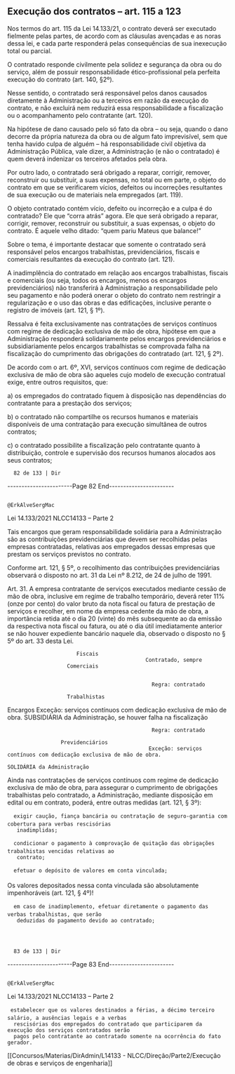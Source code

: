 ## Execução dos contratos – art. 115 a 123
Nos termos do art. 115 da Lei 14.133/21, o contrato deverá ser executado fielmente pelas partes, de acordo com as
cláusulas avençadas e as noras dessa lei, e cada parte responderá pelas consequências de sua inexecução total ou
parcial.

O contratado responde civilmente pela solidez e segurança da obra ou do serviço, além de possuir
responsabilidade ético-profissional pela perfeita execução do contrato (art. 140, §2º).

Nesse sentido, o contratado será responsável pelos danos causados diretamente à Administração ou a terceiros
em razão da execução do contrato, e não excluirá nem reduzirá essa responsabilidade a fiscalização ou o
acompanhamento pelo contratante (art. 120).

Na hipótese de dano causado pelo só fato da obra – ou seja, quando o dano decorre da própria natureza da obra
ou de algum fato imprevisível, sem que tenha havido culpa de alguém – há responsabilidade civil objetiva da
Administração Pública, vale dizer, a Administração (e não o contratado) é quem deverá indenizar os terceiros
afetados pela obra.

Por outro lado, o contratado será obrigado a reparar, corrigir, remover, reconstruir ou substituir, a suas
expensas, no total ou em parte, o objeto do contrato em que se verificarem vícios, defeitos ou incorreções
resultantes de sua execução ou de materiais nela empregados (art. 119).

O objeto contratado contém vício, defeito ou incorreção e a culpa é do contratado? Ele que “corra atrás” agora. Ele que
será obrigado a reparar, corrigir, remover, reconstruir ou substituir, a suas expensas, o objeto do contrato. É aquele
velho ditado: “quem pariu Mateus que balance!”

Sobre o tema, é importante destacar que somente o contratado será responsável pelos encargos trabalhistas,
previdenciários, fiscais e comerciais resultantes da execução do contrato (art. 121).

A inadimplência do contratado em relação aos encargos trabalhistas, fiscais e comerciais (ou seja, todos os
encargos, menos os encargos previdenciários) não transferirá à Administração a responsabilidade pelo seu
pagamento e não poderá onerar o objeto do contrato nem restringir a regularização e o uso das obras e das
edificações, inclusive perante o registro de imóveis (art. 121, § 1º).

Ressalva é feita exclusivamente nas contratações de serviços contínuos com regime de dedicação exclusiva de
mão de obra, hipótese em que a Administração responderá solidariamente pelos encargos previdenciários e
subsidiariamente pelos encargos trabalhistas se comprovada falha na fiscalização do cumprimento das
obrigações do contratado (art. 121, § 2º).

De acordo com o art. 6º, XVI, serviços contínuos com regime de dedicação exclusiva de mão de obra são aqueles cujo
modelo de execução contratual exige, entre outros requisitos, que:

a) os empregados do contratado fiquem à disposição nas dependências do contratante para a prestação dos serviços;

b) o contratado não compartilhe os recursos humanos e materiais disponíveis de uma contratação para execução
simultânea de outros contratos;

c) o contratado possibilite a fiscalização pelo contratante quanto à distribuição, controle e supervisão dos recursos
humanos alocados aos seus contratos;



      82 de 133 | Dir
-----------------------Page 82 End-----------------------

                                                                             @ErkAlveSergMac
 Lei 14.133/2021                                                        NLCC14133 – Parte 2


Tais encargos que geram responsabilidade solidária para a Administração são as contribuições previdenciárias que
devem ser recolhidas pelas empresas contratadas, relativas aos empregados dessas empresas que prestam os
serviços previstos no contrato.

Conforme art. 121, § 5º, o recolhimento das contribuições previdenciárias observará o disposto no art. 31 da Lei nº 8.212,
de 24 de julho de 1991.

Art. 31. A empresa contratante de serviços executados mediante cessão de mão de obra, inclusive em regime de trabalho
temporário, deverá reter 11% (onze por cento) do valor bruto da nota fiscal ou fatura de prestação de serviços e recolher,
em nome da empresa cedente da mão de obra, a importância retida até o dia 20 (vinte) do mês subsequente ao da emissão
da respectiva nota fiscal ou fatura, ou até o dia útil imediatamente anterior se não houver expediente bancário naquele dia,
observado o disposto no § 5º do art. 33 desta Lei.


                          Fiscais
                                                Contratado, sempre
                       Comerciais


                                                  Regra: contratado

                       Trabalhistas
   Encargos                                     Exceção: serviços contínuos com dedicação exclusiva de mão de obra.
                                                  SUBSIDIÁRIA da Administração, se houver falha na fiscalização



                                                  Regra: contratado

                     Previdenciários
                                                 Exceção: serviços contínuos com dedicação exclusiva de mão de obra.
                                                                    SOLIDÁRIA da Administração


Ainda nas contratações de serviços contínuos com regime de dedicação exclusiva de mão de obra, para assegurar
o cumprimento de obrigações trabalhistas pelo contratado, a Administração, mediante disposição em edital ou
em contrato, poderá, entre outras medidas (art. 121, § 3º):

      exigir caução, fiança bancária ou contratação de seguro-garantia com cobertura para verbas rescisórias
       inadimplidas;

      condicionar o pagamento à comprovação de quitação das obrigações trabalhistas vencidas relativas ao
       contrato;

      efetuar o depósito de valores em conta vinculada;

Os valores depositados nessa conta vinculada são absolutamente impenhoráveis (art. 121, § 4º)!

      em caso de inadimplemento, efetuar diretamente o pagamento das verbas trabalhistas, que serão
       deduzidas do pagamento devido ao contratado;




      83 de 133 | Dir
-----------------------Page 83 End-----------------------

                                                                          @ErkAlveSergMac
 Lei 14.133/2021                                                     NLCC14133 – Parte 2


     estabelecer que os valores destinados a férias, a décimo terceiro salário, a ausências legais e a verbas
      rescisórias dos empregados do contratado que participarem da execução dos serviços contratados serão
      pagos pelo contratante ao contratado somente na ocorrência do fato gerador.



[[Concursos/Materias/DirAdmin/L14133 - NLCC/Direção/Parte2/Execução de obras e serviços de engenharia]]